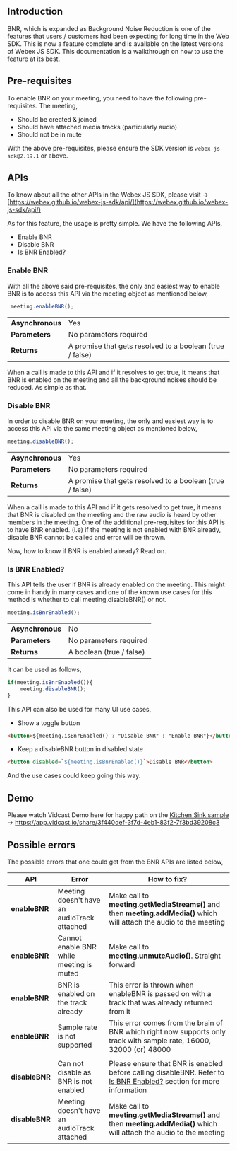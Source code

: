 ## Introduction

BNR, which is expanded as Background Noise Reduction is one of the features that users / customers had been expecting for long time in the Web SDK. This is now a feature complete and is available on the latest versions of Webex JS SDK. This documentation is a walkthrough on how to use the feature at its best.

## Pre-requisites

To enable BNR on your meeting, you need to have the following pre-requisites. The meeting,

- Should be created & joined
- Should have attached media tracks (particularly audio)
- Should not be in mute

With the above pre-requisites, please ensure the SDK version is `webex-js-sdk@2.19.1` or above.

## APIs

To know about all the other APIs in the Webex JS SDK, please visit → [https://webex.github.io/webex-js-sdk/api/](https://webex.github.io/webex-js-sdk/api/)

As for this feature, the usage is pretty simple. We have the following APIs,

- Enable BNR
- Disable BNR
- Is BNR Enabled?

### Enable BNR

With all the above said pre-requisites, the only and easiest way to enable BNR is to access this API via the meeting object as mentioned below,

```js
 meeting.enableBNR();
```

|        |       |
| ------------- | ------------- |
| **Asynchronous**  | Yes  |
| **Parameters**  | No parameters required |
| **Returns**  | A promise that gets resolved to a boolean (true / false) |

When a call is made to this API and if it resolves to get true, it means that BNR is enabled on the meeting and all the background noises should be reduced. As simple as that.

### Disable BNR
In order to disable BNR on your meeting, the only and easiest way is to access this API via the same meeting object as mentioned below,

```js
meeting.disableBNR();
```

|        |       |
| ------------- | ------------- |
| **Asynchronous**  | Yes  |
| **Parameters**  | No parameters required |
| **Returns**  | A promise that gets resolved to a boolean (true / false) |

When a call is made to this API and if it gets resolved to get true, it means that BNR is disabled on the meeting and the raw audio is heard by other members in the meeting. One of the additional pre-requisites for this API is to have BNR enabled. (i.e) if the meeting is not enabled with BNR already, disable BNR cannot be called and error will be thrown. 

Now, how to know if BNR is enabled already? Read on.

### Is BNR Enabled?
This API tells the user if BNR is already enabled on the meeting. This might come in handy in many cases and one of the known use cases for this method is whether to call meeting.disableBNR() or not.
```js
meeting.isBnrEnabled();
```

|        |       |
| ------------- | ------------- |
| **Asynchronous**  | No  |
| **Parameters**  | No parameters required |
| **Returns**  | A boolean (true / false) |

It can be used as follows,
```js
if(meeting.isBnrEnabled()){
    meeting.disableBNR();
}
```

This API can also be used for many UI use cases,
- Show a toggle button
```html
<button>${meeting.isBnrEnabled() ? "Disable BNR" : "Enable BNR"}</button>
```
- Keep a disableBNR button in disabled state
```html
<button disabled=`${meeting.isBnrEnabled()}`>Disable BNR</button>
```
And the use cases could keep going this way.

## Demo

Please watch Vidcast Demo here for happy path on the [Kitchen Sink sample](https://webex.github.io/webex-js-sdk/samples/browser-plugin-meetings/) → https://app.vidcast.io/share/3f440def-3f7d-4eb1-83f2-7f3bd39208c3

## Possible errors

The possible errors that one could get from the BNR APIs are listed below,

| API | Error | How to fix? |
| ------------- | ------------- | ------------- |
| **enableBNR**  | Meeting doesn't have an audioTrack attached | Make call to **meeting.getMediaStreams()** and then **meeting.addMedia()** which will attach the audio to the meeting |
| **enableBNR**  | Cannot enable BNR while meeting is muted | Make call to **meeting.unmuteAudio()**. Straight forward |
| **enableBNR**  | BNR is enabled on the track already | This error is thrown when enableBNR is passed on with a track that was already returned from it |
| **enableBNR**  | Sample rate is not supported | This error comes from the brain of BNR which right now supports only track with sample rate, 16000, 32000 (or) 48000 |
|   |   |  |
| **disableBNR**  | Can not disable as BNR is not enabled | Please ensure that BNR is enabled before calling disableBNR. Refer to [Is BNR Enabled?](https://github.com/webex/webex-js-sdk/wiki/Background-Noise-Reduction-(BNR)-in-Web-SDK#is-bnr-enabled) section for more information |
| **disableBNR**  | Meeting doesn't have an audioTrack attached	| Make call to **meeting.getMediaStreams()** and then **meeting.addMedia()** which will attach the audio to the meeting |